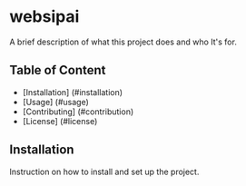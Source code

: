 # websipai

A brief description of what this project does and who It's for. 

## Table of Content

- [Installation] (#installation)
- [Usage] (#usage)
- [Contributing] (#contribution)
- [License] (#license)

## Installation

Instruction on how to install and set up the project. 
